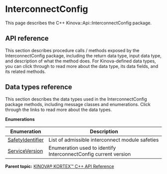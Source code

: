 # InterconnectConfig

This page describes the C++ Kinova::Api::InterconnectConfig package.

## API reference

This section describes procedure calls / methods exposed by the InterconnectConfig package, including the return data type, input data type, and description of what the method does. For Kinova-defined data types, you can click through to read more about the data type, its data fields, and its related methods.

## Data types reference

This section describes the data types used in the InterconnectConfig package methods, including message classes and enumerations. Click through the links to read more about the data types.

 **Enumerations** 

|Enumeration|Description|
|-----------|-----------|
|[SafetyIdentifier](enm_InterconnectConfig_SafetyIdentifier.md#)|List of admissible interconnect module safeties|
|[ServiceVersion](enm_InterconnectConfig_ServiceVersion.md#)|Enumeration used to identify InterconnectConfig current version|

**Parent topic:** [KINOVA® KORTEX™ C++ API Reference](../index.md#)

